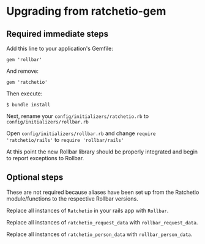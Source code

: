 # Upgrading from ratchetio-gem

## Required immediate steps

Add this line to your application's Gemfile:

    gem 'rollbar'

And remove:

    gem 'ratchetio'
    
Then execute:

    $ bundle install
    
Next, rename your `config/initializers/ratchetio.rb` to `config/initializers/rollbar.rb`

Open `config/initializers/rollbar.rb` and change `require 'ratchetio/rails'` to `require 'rollbar/rails'`

At this point the new Rollbar library should be properly integrated and begin to report exceptions to Rollbar.

## Optional steps

These are not required because aliases have been set up from the Ratchetio module/functions to the respective Rollbar versions.

Replace all instances of `Ratchetio` in your rails app with `Rollbar`.

Replace all instances of `ratchetio_request_data` with `rollbar_request_data`.

Replace all instances of `ratchetio_person_data` with `rollbar_person_data`.